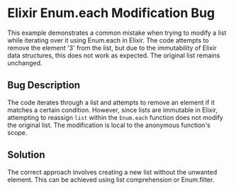 # Elixir Enum.each Modification Bug
This example demonstrates a common mistake when trying to modify a list while iterating over it using Enum.each in Elixir.  The code attempts to remove the element '3' from the list, but due to the immutability of Elixir data structures, this does not work as expected. The original list remains unchanged.

## Bug Description
The code iterates through a list and attempts to remove an element if it matches a certain condition. However, since lists are immutable in Elixir, attempting to reassign `list` within the `Enum.each` function does not modify the original list. The modification is local to the anonymous function's scope.

## Solution
The correct approach involves creating a new list without the unwanted element.  This can be achieved using list comprehension or Enum.filter.
